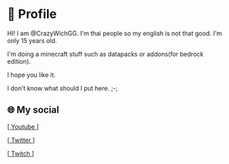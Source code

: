 # 👋 Profile
HI! I am @CrazyWichGG.
I'm thai people so my english is not that good.
I'm only 15 years old.

I'm doing a minecraft stuff such as datapacks or addons(for bedrock edition). 

I hope you like it.

I don't know what should I put here. ;-;

## 🌐 My social
[[ Youtube ](https://www.youtube.com/c/CrazyWichGG)]

[[ Twitter ](https://twitter.com/crazywichgg)]

[[ Twitch ](https://www.twitch.tv/crazywichgg)]

<!---
CrazyWichGG/CrazyWichGG is a ✨ special ✨ repository because its `README.md` (this file) appears on your GitHub profile.
You can click the Preview link to take a look at your changes.
--->
